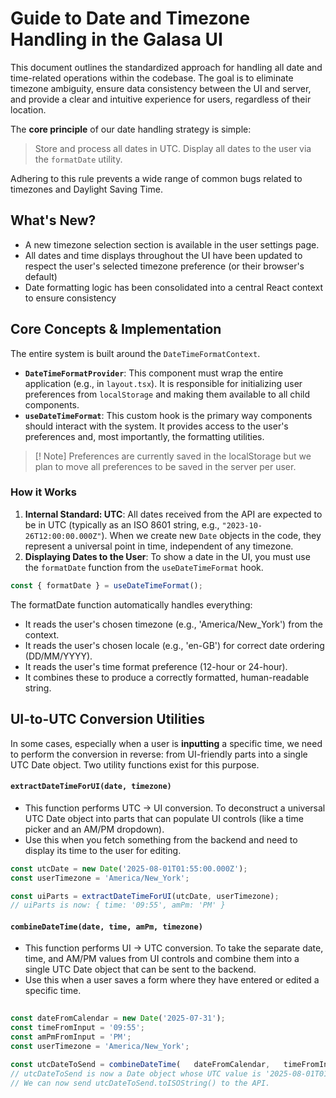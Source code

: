 # Guide to Date and Timezone Handling in the Galasa UI
This document outlines the standardized approach for handling all date and time-related operations within the codebase. The goal is to eliminate timezone ambiguity, ensure data consistency between the UI and server, and provide a clear and intuitive experience for users, regardless of their location.

The **core principle** of our date handling strategy is simple:
> Store and process all dates in UTC. Display all dates to the user via the `formatDate` utility.

Adhering to this rule prevents a wide range of common bugs related to timezones and Daylight Saving Time.

## What's New?
- A new timezone selection section is available in the user settings page.
- All dates and time displays throughout the UI have been updated to respect the user's selected timezone preference (or their browser's default)
- Date formatting logic has been consolidated into a central React context to ensure consistency

## Core Concepts & Implementation
The entire system is built around the `DateTimeFormatContext`.
- **`DateTimeFormatProvider`**: This component must wrap the entire application (e.g., in `layout.tsx`). It is responsible for initializing user preferences from `localStorage` and making them available to all child components.
- **`useDateTimeFormat`**: This custom hook is the primary way components should interact with the system. It provides access to the user's preferences and, most importantly, the formatting utilities.

> [! Note] 
> Preferences are currently saved in the localStorage but we plan to move all preferences to be saved in the server per user. 
> 

### How it Works
1.  **Internal Standard: UTC**: All dates received from the API are expected to be in UTC (typically as an ISO 8601 string, e.g., `"2023-10-26T12:00:00.000Z"`). When we create new `Date` objects in the code, they represent a universal point in time, independent of any timezone.
2. **Displaying Dates to the User**: To show a date in the UI, you must use the `formatDate` function from the `useDateTimeFormat` hook.
```typescript
const { formatDate } = useDateTimeFormat(); 
```

The formatDate function automatically handles everything:
- It reads the user's chosen timezone (e.g., 'America/New_York') from the context.
- It reads the user's chosen locale (e.g., 'en-GB') for correct date ordering (DD/MM/YYYY).
- It reads the user's time format preference (12-hour or 24-hour).
- It combines these to produce a correctly formatted, human-readable string.

## UI-to-UTC Conversion Utilities
In some cases, especially when a user is **inputting** a specific time, we need to perform the conversion in reverse: from UI-friendly parts into a single UTC Date object. Two utility functions exist for this purpose.

#### `extractDateTimeForUI(date, timezone)`
- This function performs UTC -> UI conversion. To deconstruct a universal UTC Date object into parts that can populate UI controls (like a time picker and an AM/PM dropdown).
- Use this when you fetch something from the backend and need to display its time to the user for editing.
```typescript
const utcDate = new Date('2025-08-01T01:55:00.000Z');
const userTimezone = 'America/New_York';

const uiParts = extractDateTimeForUI(utcDate, userTimezone);
// uiParts is now: { time: '09:55', amPm: 'PM' }
```
#### `combineDateTime(date, time, amPm, timezone)`
- This function performs UI -> UTC conversion. To take the separate date, time, and AM/PM values from UI controls and combine them into a single UTC Date object that can be sent to the backend.
- Use this when a user saves a form where they have entered or edited a specific time.
```typescript
 
const dateFromCalendar = new Date('2025-07-31');
const timeFromInput = '09:55'; 
const amPmFromInput = 'PM'; 
const userTimezone = 'America/New_York';  

const utcDateToSend = combineDateTime(   dateFromCalendar,   timeFromInput,   amPmFromInput,   userTimezone );  
// utcDateToSend is now a Date object whose UTC value is '2025-08-01T01:55:00.000Z'.
// We can now send utcDateToSend.toISOString() to the API.
```
    
